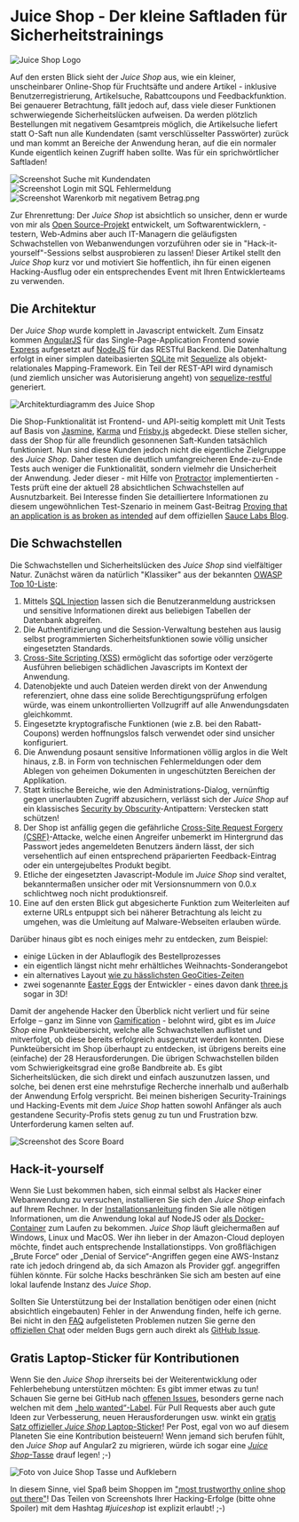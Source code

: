 Juice Shop - Der kleine Saftladen für Sicherheitstrainings
==========================================================

![Juice Shop Logo](JuiceShop_Logo.png)

Auf den ersten Blick sieht der _Juice Shop_ aus, wie ein kleiner, unscheinbarer Online-Shop für Fruchtsäfte und andere Artikel - inklusive Benutzerregistrierung, Artikelsuche, Rabattcoupons und Feedbackfunktion. Bei genauerer Betrachtung, fällt jedoch auf, dass viele dieser Funktionen schwerwiegende Sicherheitslücken aufweisen. Da werden plötzlich Bestellungen mit negativem Gesamtpreis möglich, die Artikelsuche liefert statt O-Saft nun alle Kundendaten (samt verschlüsselter Passwörter) zurück und man kommt an Bereiche der Anwendung heran, auf die ein normaler Kunde eigentlich keinen Zugriff haben sollte. Was für ein sprichwörtlicher Saftladen!

![Screenshot Suche mit Kundendaten](ScreenShot_SucheMitKundendaten.png) ![Screenshot Login mit SQL Fehlermeldung](ScreenShot_LoginSQLFehlermeldung.png) ![Screenshot Warenkorb mit negativem Betrag.png](ScreenShot_WarenkorbNegativ.png)

Zur Ehrenrettung: Der _Juice Shop_ ist absichtlich so unsicher, denn er wurde von mir als [Open Source-Projekt](https://github.com/bkimminich/juice-shop) entwickelt, um Softwarentwicklern, -testern, Web-Admins aber auch IT-Managern die geläufigsten Schwachstellen von Webanwendungen vorzuführen oder sie in "Hack-it-yourself"-Sessions selbst ausprobieren zu lassen! Dieser Artikel stellt den _Juice Shop_ kurz vor und motiviert Sie hoffentlich, ihn für einen eigenen Hacking-Ausflug oder ein entsprechendes Event mit Ihren Entwicklerteams zu verwenden.

Die Architektur
---------------

Der _Juice Shop_ wurde komplett in Javascript entwickelt. Zum Einsatz kommen [AngularJS](https://angularjs.org) für das Single-Page-Application Frontend sowie [Express](http://expressjs.com) aufgesetzt auf [NodeJS](https://nodejs.org) für das RESTful Backend. Die Datenhaltung erfolgt in einer simplen dateibasierten [SQLite](https://www.sqlite.org) mit [Sequelize](http://sequelizejs.com) als objekt-relationales Mapping-Framework. Ein Teil der REST-API wird dynamisch (und ziemlich unsicher was Autorisierung angeht) von [sequelize-restful](https://github.com/sequelize/sequelize-restful) generiert.

![Architekturdiagramm des Juice Shop](Architektur_JuiceShop.png)

Die Shop-Funktionalität ist Frontend- und API-seitig komplett mit Unit Tests auf Basis von [Jasmine](http://jasmine.github.io), [Karma](http://karma-runner.github.io) und [Frisby.js](http://frisbyjs.com) abgedeckt. Diese stellen sicher, dass der Shop für alle freundlich gesonnenen Saft-Kunden tatsächlich funktioniert. Nun sind diese Kunden jedoch nicht die eigentliche Zielgruppe des _Juice Shop_. Daher testen die deutlich umfangreicheren Ende-zu-Ende Tests auch weniger die Funktionalität, sondern vielmehr die Unsicherheit der Anwendung. Jeder dieser - mit Hilfe von [Protractor](https://angular.github.io/protractor) implementierten - Tests prüft eine der aktuell 28 absichtlichen Schwachstellen auf Ausnutzbarkeit. Bei Interesse finden Sie detailliertere Informationen zu diesem ungewöhnlichen Test-Szenario in meinem Gast-Beitrag [Proving that an application is as broken as intended](http://sauceio.com/index.php/2015/06/guest-post-proving-that-an-application-is-as-broken-as-intended) auf dem offiziellen [Sauce Labs Blog](http://sauceio.com).

Die Schwachstellen
------------------

Die Schwachstellen und Sicherheitslücken des _Juice Shop_ sind vielfältiger Natur. Zunächst wären da natürlich "Klassiker" aus der bekannten [OWASP Top 10-Liste](https://www.owasp.org/index.php/Category:OWASP_Top_Ten_Project):

1.	Mittels [SQL Injection](https://de.wikipedia.org/wiki/SQL-Injection) lassen sich die Benutzeranmeldung austricksen und sensitive Informationen direkt aus beliebigen Tabellen der Datenbank abgreifen.
2.	Die Authentifizierung und die Session-Verwaltung bestehen aus lausig selbst programmierten Sicherheitsfunktionen sowie völlig unsicher eingesetzten Standards.
3.	[Cross-Site Scripting (XSS)](https://de.wikipedia.org/wiki/Cross-Site-Scripting) ermöglicht das sofortige oder verzögerte Ausführen beliebigen schädlichen Javascripts im Kontext der Anwendung.
4.	Datenobjekte und auch Dateien werden direkt von der Anwendung referenziert, ohne dass eine solide Berechtigungsprüfung erfolgen würde, was einem unkontrollierten Vollzugriff auf alle Anwendungsdaten gleichkommt.
5.	Eingesetzte kryptografische Funktionen (wie z.B. bei den Rabatt-Coupons) werden hoffnungslos falsch verwendet oder sind unsicher konfiguriert.
6.	Die Anwendung posaunt sensitive Informationen völlig arglos in die Welt hinaus, z.B. in Form von technischen Fehlermeldungen oder dem Ablegen von geheimen Dokumenten in ungeschützten Bereichen der Applikation.
7.	Statt kritische Bereiche, wie den Administrations-Dialog, vernünftig gegen unerlaubten Zugriff abzusichern, verlässt sich der _Juice Shop_ auf ein klassisches [Security by Obscurity](https://de.wikipedia.org/wiki/Security_through_obscurity)-Antipattern: Verstecken statt schützen!
8.	Der Shop ist anfällig gegen die gefährliche [Cross-Site Request Forgery (CSRF)](https://de.wikipedia.org/wiki/Cross-Site-Request-Forgery)-Attacke, welche einen Angreifer unbemerkt im Hintergrund das Passwort jedes angemeldeten Benutzers ändern lässt, der sich versehentlich auf einen entsprechend präparierten Feedback-Eintrag oder ein untergejubeltes Produkt begibt.
9.	Etliche der eingesetzten Javascript-Module im _Juice Shop_ sind veraltet, bekanntermaßen unsicher oder mit Versionsnummern von 0.0.x schlichtweg noch nicht produktionsreif.
10.	Eine auf den ersten Blick gut abgesicherte Funktion zum Weiterleiten auf externe URLs entpuppt sich bei näherer Betrachtung als leicht zu umgehen, was die Umleitung auf Malware-Webseiten erlauben würde.

Darüber hinaus gibt es noch einiges mehr zu entdecken, zum Beispiel:

* einige Lücken in der Ablauflogik des Bestellprozesses
* ein eigentlich längst nicht mehr erhältliches Weihnachts-Sonderangebot
* ein alternatives Layout [wie zu hässlichsten GeoCities-Zeiten](http://oneterabyteofkilobyteage.tumblr.com/)
* zwei sogenannte [Easter Eggs](https://de.wikipedia.org/wiki/Easter_Egg) der Entwickler - eines davon dank [three.js](http://threejs.org) sogar in 3D!

Damit der angehende Hacker den Überblick nicht verliert und für seine Erfolge – ganz im Sinne von [Gamification](https://de.wikipedia.org/wiki/Gamification) - belohnt wird, gibt es im _Juice Shop_ eine Punkteübersicht, welche alle Schwachstellen auflistet und mitverfolgt, ob diese bereits erfolgreich ausgenutzt werden konnten. Diese Punkteübersicht im Shop überhaupt zu entdecken, ist übrigens bereits eine (einfache) der 28 Herausforderungen. Die übrigen Schwachstellen bilden vom Schwierigkeitsgrad eine große Bandbreite ab. Es gibt Sicherheitslücken, die sich direkt und einfach auszunutzen lassen, und solche, bei denen erst eine mehrstufige Recherche innerhalb und außerhalb der Anwendung Erfolg verspricht. Bei meinen bisherigen Security-Trainings und Hacking-Events mit dem _Juice Shop_ hatten sowohl Anfänger als auch gestandene Security-Profis stets genug zu tun und Frustration bzw. Unterforderung kamen selten auf.

![Screenshot des Score Board](ScreenShot_ScoreBoard.png)

Hack-it-yourself
----------------

Wenn Sie Lust bekommen haben, sich einmal selbst als Hacker einer Webanwendung zu versuchen, installieren Sie sich den _Juice Shop_ einfach auf Ihrem Rechner. In der [Installationsanleitung](https://github.com/bkimminich/juice-shop#setup) finden Sie alle nötigen Informationen, um die Anwendung lokal auf NodeJS oder [als Docker-Container](https://hub.docker.com/r/bkimminich/juice-shop/) zum Laufen zu bekommen. _Juice Shop_ läuft gleichermaßen auf Windows, Linux und MacOS. Wer ihn lieber in der Amazon-Cloud deployen möchte, findet auch entsprechende Installationstipps. Von großflächigen „Brute Force“ oder „Denial of Service“-Angriffen gegen eine AWS-Instanz rate ich jedoch dringend ab, da sich Amazon als Provider ggf. angegriffen fühlen könnte. Für solche Hacks beschränken Sie sich am besten auf eine lokal laufende Instanz des _Juice Shop_.

Sollten Sie Unterstützung bei der Installation benötigen oder einen (nicht absichtlich eingebauten) Fehler in der Anwendung finden, helfe ich gerne. Bei nicht in den [FAQ](https://github.com/bkimminich/juice-shop#troubleshooting-) aufgelisteten Problemen nutzen Sie gerne den [offiziellen Chat](https://gitter.im/bkimminich/juice-shop) oder melden Bugs gern auch direkt als [GitHub Issue](https://github.com/bkimminich/juice-shop/issues).

Gratis Laptop-Sticker für Kontributionen
----------------------------------------

Wenn Sie den _Juice Shop_ ihrerseits bei der Weiterentwicklung oder Fehlerbehebung unterstützen möchten: Es gibt immer etwas zu tun! Schauen Sie gerne bei GitHub nach [offenen Issues](https://github.com/bkimminich/juice-shop/issues?q=is%3Aissue+is%3Aopen), besonders gerne nach welchen mit dem [„help wanted“-Label](https://github.com/bkimminich/juice-shop/issues?q=is%3Aissue+is%3Aopen+label%3A%22help+wanted%22). Für Pull Requests aber auch gute Ideen zur Verbesserung, neuen Herausforderungen usw. winkt ein [gratis Satz offizieller _Juice Shop_ Laptop-Sticker](https://www.stickermule.com/de/user/1070702817/Sticker)! Per Post, egal von wo auf diesem Planeten Sie eine Kontribution beisteuern! Wenn jemand sich berufen fühlt, den _Juice Shop_ auf Angular2 zu migrieren, würde ich sogar eine [_Juice Shop_-Tasse](https://shop.spreadshirt.de/juiceshop/juice+shop+tasse-A104700368) drauf legen! ;-)

![Foto von Juice Shop Tasse und Aufklebern](TasseUndSticker_JuiceShop.jpg)

In diesem Sinne, viel Spaß beim Shoppen im ["most trustworthy online shop out there"](https://twitter.com/dschadow/status/706781693504589824)! Das Teilen von Screenshots Ihrer Hacking-Erfolge (bitte ohne Spoiler) mit dem Hashtag _\#juiceshop_ ist explizit erlaubt! ;-)
